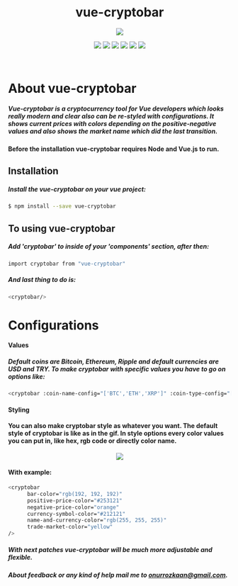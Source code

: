 <h1 align="center"> vue-cryptobar </h1>

<p align="center">
<img src="https://user-images.githubusercontent.com/39852038/49454475-47989e80-f7f6-11e8-8f66-6305ffec0dcb.gif"/>
</p>

<p align="center">
  <img src="https://travis-ci.com/onurrozkaan/vue-cryptobar.svg"/>
  <img src="https://badge.fury.io/js/vue-cryptobar.svg"/>
  <img src="https://img.shields.io/badge/node%20version-8.4.0-blue.svg"/>
  <img src="https://img.shields.io/github/stars/onurrozkaan/vue-cryptobar.svg"/>
  <img src="https://img.shields.io/github/issues/onurrozkaan/vue-cryptobar.svg"/>
  <img src="https://img.shields.io/github/license/onurrozkaan/vue-cryptobar.svg"/>
</p>

<br>

# About vue-cryptobar

##### Vue-cryptobar is a cryptocurrency tool for Vue developers which looks really modern and clear also can be re-styled with configurations. It shows current prices with colors depending on the positive-negative values and also shows the market name which did the last transition.

#### Before the installation vue-cryptobar requires Node and Vue.js to run.

## Installation

##### Install the vue-cryptobar on your vue project:

```sh
$ npm install --save vue-cryptobar
```

## To using vue-cryptobar

##### Add 'cryptobar' to inside of your 'components' section, after then:

```sh
import cryptobar from "vue-cryptobar"
```

##### And last thing to do is:

```sh
<cryptobar/>
```

# Configurations
#### Values
##### Default coins are Bitcoin, Ethereum, Ripple and default currencies are USD and TRY. To make cryptobar with specific values you have to go on options like: 

```sh
<cryptobar :coin-name-config="['BTC','ETH','XRP']" :coin-type-config="['USD', 'TRY']"/>
```
#### Styling
#### You can also make cryptobar style as whatever you want. The default style of cryptobar is like as in the gif. In style options every color values you can put in, like hex, rgb code or directly color name. 

<p align="center">
<img src="https://user-images.githubusercontent.com/39852038/49645349-9465ba80-fa2c-11e8-94ea-fa6cc96fda74.png"/>
</p>

#### With example:

```sh
<cryptobar
      bar-color="rgb(192, 192, 192)"
      positive-price-color="#253121"
      negative-price-color="orange"
      currency-symbol-color="#212121"
      name-and-currency-color="rgb(255, 255, 255)"
      trade-market-color="yellow"
/>
```

##### With next patches vue-cryptobar will be much more adjustable and flexible.
##### About feedback or any kind of help mail me to onurrozkaan@gmail.com.

